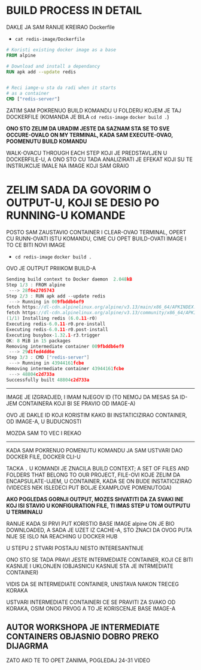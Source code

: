 # BUILD PROCESS IN DETAIL

DAKLE JA SAM RANIJE KREIRAO Dockerfile

- `cat redis-image/Dockerfile`

```dockerfile
# Koristi existing docker image as a base
FROM alpine

# Download and install a dependancy
RUN apk add --update redis


# Reci iamge-u sta da radi when it starts
# as a container
CMD ["redis-server"]
```

ZATIM SAM POKRENUO BUILD KOMANDU U FOLDERU KOJEM JE TAJ DOCKERFILE (KOMANDA JE BILA `cd redis-image` `docker build .`)

**ONO STO ZELIM DA URADIM JESTE DA SAZNAM STA SE TO SVE OCCURE-OVALO ON MY TERMINAL, KADA SAM EXECUTE-OVAO, POOMENUTU BUILD KOMANDU**

WALK-OVACU THROUGH EACH STEP KOJI JE PREDSTAVLJEN U DOCKERFILE-U, A ONO STO CU TADA ANALIZIRATI JE EFEKAT KOJI SU TE INSTRUKCIJE IMALE NA IMAGE KOJI SAM GRAIO

# ZELIM SADA DA GOVORIM O OUTPUT-U, KOJI SE DESIO PO RUNNING-U KOMANDE

POSTO SAM ZAUSTAVIO CONTAINER I CLEAR-OVAO TERMINAL, OPERT CU RUNN-OVATI ISTU KOMANDU, CIME CU OPET BUILD-OVATI IMAGE I TO CE BITI NOVI IMAGE

- `cd redis-image` `docker build .`

OVO JE OUTPUT PRIIIKOM BUILD-A

```c
Sending build context to Docker daemon  2.048kB
Step 1/3 : FROM alpine
 ---> 28f6e2705743
Step 2/3 : RUN apk add --update redis
 ---> Running in 009fbddb6ef9
fetch https://dl-cdn.alpinelinux.org/alpine/v3.13/main/x86_64/APKINDEX.tar.gz
fetch https://dl-cdn.alpinelinux.org/alpine/v3.13/community/x86_64/APKINDEX.tar.gz
(1/1) Installing redis (6.0.11-r0)
Executing redis-6.0.11-r0.pre-install
Executing redis-6.0.11-r0.post-install
Executing busybox-1.32.1-r3.trigger
OK: 8 MiB in 15 packages
Removing intermediate container 009fbddb6ef9
 ---> 29d1fed4dd6e
Step 3/3 : CMD ["redis-server"]
 ---> Running in 43944161fcbe
Removing intermediate container 43944161fcbe
 ---> 48804c2d733a
Successfully built 48804c2d733a
```

***

IMAGE JE IZGRADJED, I IMAM NJEGOV ID (TO NEMOJ DA MESAS SA ID-JEM CONTAINERA KOJI BI SE PRAVIO OD IMAGE-A)

OVO JE DAKLE ID KOJI KORISTIM KAKO BI INSTATICIZIRAO CONTAINER, OD IMAGE-A, U BUDUCNOSTI

MOZDA SAM TO VEC I REKAO

***

KADA SAM POKRENUO POMENUTU KOMANDU JA SAM USTVARI DAO DOCKER FILE, DOCKER CLI-U

TACKA `.` U KOMANDI JE ZNACILA BUILD CONTEXT; A SET OF FILES AND FOLDERS THAT BELONG TO OUR PROJECT, FILE-OVI KOJE ZELIM DA ENCAPSULATE-UJEM, U CONTAINER, KADA SE ON BUDE INSTATICIZIRAO (VIDECES NEK ISLEDECI PUT BOLJE EXAMPLOVE POMENUTOGA)

**AKO POGLEDAS GORNJI OUTPUT, MOZES SHVATITI DA ZA SVAKI INE KOJ ISI STAVIO U KONFIGURATION FILE, TI IMAS STEP U TOM OUTPUTU U TERMINALU**

RANIJE KADA SI PRVI PUT KORISTIO BASE IMAGE alpine ON JE BIO DOWNLOADED, A SADA JE UZET IZ CACHE-A, STO ZNACI DA OVOG PUTA NIJE SE ISLO NA REACHING U DOCKER HUB

U STEPU 2 STVARI POSTAJU NESTO INTERESANTNIJE

ONO STO SE TADA PRAVI JESTE INTERMEDIATE CONTAINER, KOJI CE BITI KASNIJE I UKLONJEN (OBJASNICU KASNIJE STA JE INTRMEDIATE CONTAINER)

VIDIS DA SE INTERMEDIATE CONTAINER, UNISTAVA NAKON TRECEG KORAKA

USTVARI INTERMEDIATE CONTAINERI CE SE PRAVITI ZA SVAKO OD KORAKA, OSIM ONOG PRVOG A TO JE KORISCENJE BASE IMAGE-A

## AUTOR WORKSHOPA JE INTERMEDIATE CONTAINERS OBJASNIO DOBRO PREKO DIJAGRMA

ZATO AKO TE TO OPET ZANIMA, POGLEDAJ 24-31 VIDEO